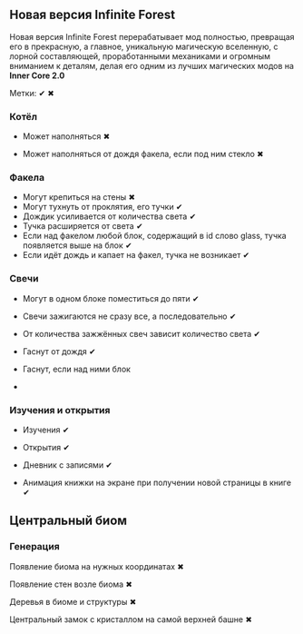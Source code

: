 ## Новая версия Infinite Forest

Новая версия Infinite Forest перерабатывает мод полностью, превращая его в прекрасную, а главное, уникальную магическую вселенную, с лорной составляющей, проработанными механиками и огромным вниманием к деталям, делая его одним из лучших магических модов на **Inner Core 2.0**

Метки: ✔ ✖

### Котёл

- Может наполняться ✖

- Может наполняться от дождя факела, если под ним стекло ✖
  
  

### Факела

- Могут крепиться на стены ✖
- Могут тухнуть от проклятия, его тучки ✔
- Дождик усиливается от количества света ✔
- Тучка расширяется от света ✔
- Если над факелом любой блок, содержащий в id слово glass, тучка появляется выше на блок ✔
- Если идёт дождь и капает на факел, тучка не возникает ✔
  
  

### Свечи

- Могут в одном блоке поместиться до пяти ✔

- Свечи зажигаются не сразу все, а последовательно ✔

- От количества зажжённых свеч зависит количество света ✔

- Гаснут от дождя ✔

- Гаснут, если над ними блок

- 

### Изучения и открытия

- Изучения ✔

- Открытия ✔

- Дневник с записями ✔

- Анимация книжки на экране при получении новой страницы в книге ✔



## Центральный биом

### Генерация

Появление биома на нужных координатах ✖

Появление стен возле биома ✖

Деревья в биоме и структуры ✖

Центральный замок с кристаллом на самой верхней башне ✖


